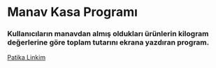 # Manav Kasa Programı

### Kullanıcıların manavdan almış oldukları ürünlerin kilogram değerlerine göre toplam tutarını ekrana yazdıran program.

[Patika Linkim](https://app.patika.dev/burakkartalq7)

